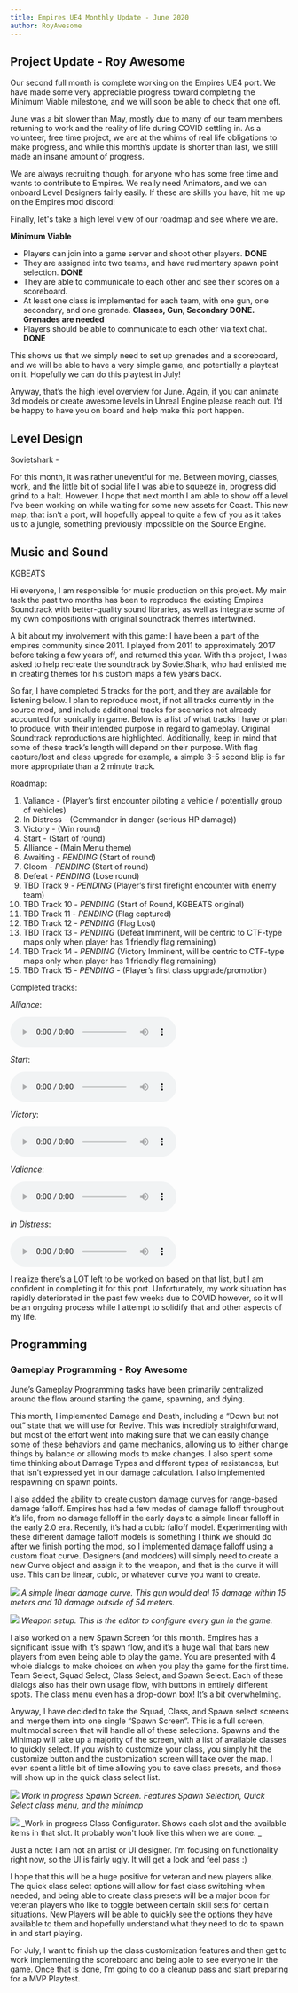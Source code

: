 ```yaml
---
title: Empires UE4 Monthly Update - June 2020
author: RoyAwesome
---
```


## Project Update - Roy Awesome

Our second full month is complete working on the Empires UE4 port.  We have made some very appreciable progress toward completing the Minimum Viable milestone, and we will soon be able to check that one off.  

June was a bit slower than May, mostly due to many of our team members returning to work and the reality of life during COVID settling in.  As a volunteer, free time project, we are at the whims of real life obligations to make progress, and while this month’s update is shorter than last, we still made an insane amount of progress.

We are always recruiting though, for anyone who has some free time and wants to contribute to Empires.  We really need Animators, and we can onboard Level Designers fairly easily.  If these are skills you have, hit me up on the Empires mod discord!

Finally, let's take a high level view of our roadmap and see where we are.  

**Minimum Viable**



*   Players can join into a game server and shoot other players.  **DONE**
*   They are assigned into two teams, and have rudimentary spawn point selection.  **DONE**
*   They are able to communicate to each other and see their scores on a scoreboard. 
*   At least one class is implemented for each team, with one gun, one secondary, and one grenade. **Classes, Gun, Secondary DONE.  Grenades are needed**
*   Players should be able to communicate to each other via text chat. **DONE**

This shows us that we simply need to set up grenades and a scoreboard, and we will be able to have a very simple game, and potentially a playtest on it.  Hopefully we can do this playtest in July!

Anyway, that’s the high level overview for June.   Again, if you can animate 3d models or create awesome levels in Unreal Engine please reach out.  I’d be happy to have you on board and help make this port happen.


## Level Design

Sovietshark - 

For this month, it was rather uneventful for me. Between moving, classes, work, and the little bit of social life I was able to squeeze in, progress did grind to a halt. However, I hope that next month I am able to show off a level I’ve been working on while waiting for some new assets for Coast. This new map, that isn’t a port, will hopefully appeal to quite a few of you as it takes us to a jungle, something previously impossible on the Source Engine. 


## Music and Sound

KGBEATS

Hi everyone, I am responsible for music production on this project. My main task the past two months has been to reproduce the existing Empires Soundtrack with better-quality sound libraries, as well as integrate some of my own compositions with original soundtrack themes intertwined.

A bit about my involvement with this game: I have been a part of the empires community since 2011. I played from 2011 to approximately 2017 before taking a few years off, and returned this year. With this project, I was asked to help recreate the soundtrack by SovietShark, who had enlisted me in creating themes for his custom maps a few years back. 

So far, I have completed 5 tracks for the port, and they are available for listening below. I plan to reproduce most, if not all tracks currently in the source mod, and include additional tracks for scenarios not already accounted for sonically in game. Below is a list of what tracks I have or plan to produce, with their intended purpose in regard to gameplay. Original Soundtrack reproductions are highlighted. Additionally, keep in mind that some of these track’s length will depend on their purpose. With flag capture/lost and class upgrade for example, a simple 3-5 second blip is far more appropriate than a 2 minute track. 

Roadmap: 



1. Valiance - (Player’s first encounter piloting a vehicle / potentially group of vehicles)
2. In Distress - (Commander in danger (serious HP damage))
3. Victory - (Win round)
4. Start - (Start of round)
5. Alliance - (Main Menu theme)
6. Awaiting - *PENDING* (Start of round)
7. Gloom - *PENDING* (Start of round)
8. Defeat - *PENDING* (Lose round)
9. TBD Track 9 - *PENDING* (Player’s first firefight encounter with enemy team)
10. TBD Track 10 - *PENDING* (Start of Round, KGBEATS original)
11. TBD Track 11 - *PENDING* (Flag captured)
12. TBD Track 12 - *PENDING* (Flag Lost)
13. TBD Track 13 - *PENDING* (Defeat Imminent, will be centric to CTF-type maps only when player has 1 friendly flag remaining)
14. TBD Track 14 - *PENDING* (Victory Imminent, will be centric to CTF-type maps only when player has 1 friendly flag remaining)
15. TBD Track 15 - *PENDING* - (Player’s first class upgrade/promotion)

Completed tracks:

_Alliance_: 

<audio
        controls
        src="../img/june2020update/Alliance.wav">
            Your browser does not support the
            <code>audio</code> element.
</audio>



_Start_: 

<audio
        controls
        src="../img/june2020update/Start.wav">
            Your browser does not support the
            <code>audio</code> element.
</audio>


_Victory_: 

<audio
        controls
        src="../img/june2020update/Victory.wav">
            Your browser does not support the
            <code>audio</code> element.
</audio>


_Valiance_: 

<audio
        controls
        src="../img/june2020update/Valiance.wav">
            Your browser does not support the
            <code>audio</code> element.
</audio>


_In Distress_: 

<audio
        controls
        src="../img/june2020update/InDistress.wav">
            Your browser does not support the
            <code>audio</code> element.
</audio>


I realize there’s a LOT left to be worked on based on that list, but I am confident in completing it for this port. Unfortunately, my work situation has rapidly deteriorated in the past few weeks due to COVID however, so it will be an ongoing process while I attempt to solidify that and other aspects of my life. 


## Programming


### Gameplay Programming - Roy Awesome

June’s Gameplay Programming tasks have been primarily centralized around the flow around starting the game, spawning, and dying.

This month, I implemented Damage and Death, including a “Down but not out” state that we will use for Revive.  This was incredibly straightforward, but most of the effort went into making sure that we can easily change some of these behaviors and game mechanics, allowing us to either change things by balance or allowing mods to make changes.  I also spent some time thinking about Damage Types and different types of resistances, but that isn’t expressed yet in our damage calculation.  I also implemented respawning on spawn points.  

I also added the ability to create custom damage curves for range-based damage falloff.  Empires has had a few modes of damage falloff throughout it’s life, from no damage falloff in the early days to a simple linear falloff in the early 2.0 era.  Recently, it’s had a cubic falloff model.  Experimenting with these different damage falloff models is something I think we should do after we finish porting the mod, so I implemented damage falloff using a custom float curve.  Designers (and modders) will simply need to create a new Curve object and assign it to the weapon, and that is the curve it will use.  This can be linear, cubic, or whatever curve you want to create.  


![][img1]
_A simple linear damage curve.  This gun would deal 15 damage within 15 meters and 10 damage outside of 54 meters._


![][img2]
_Weapon setup.  This is the editor to configure every gun in the game._

I also worked on a new Spawn Screen for this month.  Empires has a significant issue with it’s spawn flow, and it’s a huge wall that bars new players from even being able to play the game.  You are presented with 4 whole dialogs to make choices on when you play the game for the first time.  Team Select, Squad Select, Class Select, and Spawn Select.  Each of these dialogs also has their own usage flow, with buttons in entirely different spots.  The class menu even has a drop-down box!  It’s a bit overwhelming.   

Anyway, I have decided to take the Squad, Class, and Spawn select screens and merge them into one single “Spawn Screen”.  This is a full screen, multimodal screen that will handle all of these selections.  Spawns and the Minimap will take up a majority of the screen, with a list of available classes to quickly select.  If you wish to customize your class, you simply hit the customize button and the customization screen will take over the map.  I even spent a little bit of time allowing you to save class presets, and those will show up in the quick class select list.  


![][img3]
_Work in progress Spawn Screen.  Features Spawn Selection, Quick Select class menu, and the minimap_


![][img4]
_Work in progress Class Configurator.  Shows each slot and the available items in that slot.  It probably won't look like this when we are done.  _

Just a note: I am not an artist or UI designer.  I’m focusing on functionality right now, so the UI is fairly ugly.  It will get a look and feel pass :)

I hope that this will be a huge positive for veteran and new players alike.  The quick class select options will allow for fast class switching when needed, and being able to create class presets will be a major boon for veteran players who like to toggle between certain skill sets for certain situations.  New Players will be able to quickly see the options they have available to them and hopefully understand what they need to do to spawn in and start playing.  

For July, I want to finish up the class customization features and then get to work implementing the scoreboard and being able to see everyone in the game.  Once that is done, I’m going to do a cleanup pass and start preparing for a MVP Playtest.  


[img1]: ../img/june2020update/exampleDamageCurve.PNG
[img2]: ../img/june2020update/GunConfigure.PNG
[img3]: ../img/june2020update/SpawnScreen.PNG
[img4]: ../img/june2020update/engineerconfigure.PNG